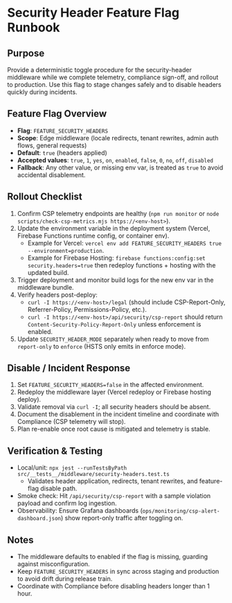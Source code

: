# Security Header Feature Flag Runbook

## Purpose
Provide a deterministic toggle procedure for the security-header middleware while we complete telemetry, compliance sign-off, and rollout to production. Use this flag to stage changes safely and to disable headers quickly during incidents.

## Feature Flag Overview
- **Flag**: `FEATURE_SECURITY_HEADERS`
- **Scope**: Edge middleware (locale redirects, tenant rewrites, admin auth flows, general requests)
- **Default**: `true` (headers applied)
- **Accepted values**: `true`, `1`, `yes`, `on`, `enabled`, `false`, `0`, `no`, `off`, `disabled`
- **Fallback**: Any other value, or missing env var, is treated as `true` to avoid accidental disablement.

## Rollout Checklist
1. Confirm CSP telemetry endpoints are healthy (`npm run monitor` or `node scripts/check-csp-metrics.mjs https://<env-host>`).
2. Update the environment variable in the deployment system (Vercel, Firebase Functions runtime config, or container env).
   - Example for Vercel: `vercel env add FEATURE_SECURITY_HEADERS true --environment=production`.
   - Example for Firebase Hosting: `firebase functions:config:set security.headers=true` then redeploy functions + hosting with the updated build.
3. Trigger deployment and monitor build logs for the new env var in the middleware bundle.
4. Verify headers post-deploy:
   - `curl -I https://<env-host>/legal` (should include CSP-Report-Only, Referrer-Policy, Permissions-Policy, etc.).
   - `curl -I https://<env-host>/api/security/csp-report` should return `Content-Security-Policy-Report-Only` unless enforcement is enabled.
5. Update `SECURITY_HEADER_MODE` separately when ready to move from `report-only` to `enforce` (HSTS only emits in enforce mode).

## Disable / Incident Response
1. Set `FEATURE_SECURITY_HEADERS=false` in the affected environment.
2. Redeploy the middleware layer (Vercel redeploy or Firebase hosting deploy).
3. Validate removal via `curl -I`; all security headers should be absent.
4. Document the disablement in the incident timeline and coordinate with Compliance (CSP telemetry will stop).
5. Plan re-enable once root cause is mitigated and telemetry is stable.

## Verification & Testing
- Local/unit: `npx jest --runTestsByPath src/__tests__/middleware/security-headers.test.ts`
  - Validates header application, redirects, tenant rewrites, and feature-flag disable path.
- Smoke check: Hit `/api/security/csp-report` with a sample violation payload and confirm log ingestion.
- Observability: Ensure Grafana dashboards (`ops/monitoring/csp-alert-dashboard.json`) show report-only traffic after toggling on.

## Notes
- The middleware defaults to enabled if the flag is missing, guarding against misconfiguration.
- Keep `FEATURE_SECURITY_HEADERS` in sync across staging and production to avoid drift during release train.
- Coordinate with Compliance before disabling headers longer than 1 hour.
